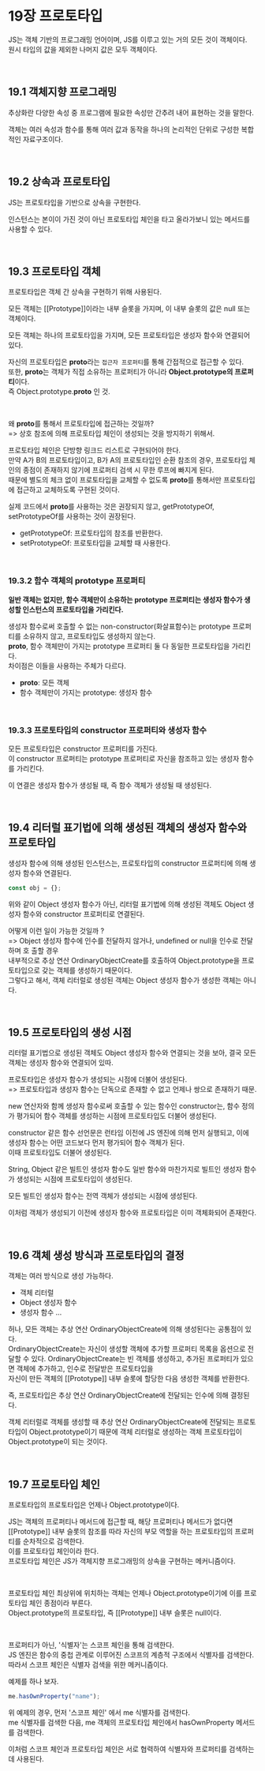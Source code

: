 # 19장 프로토타입

JS는 객체 기반의 프로그래밍 언어이며, JS를 이루고 있는 거의 모든 것이 객체이다. <br>
원시 타입의 값을 제외한 나머지 값은 모두 객체이다. <br>

<br>

## 19.1 객체지향 프로그래밍

추상화란 다양한 속성 중 프로그램에 필요한 속성만 간추려 내어 표현하는 것을 말한다. <br>

객체는 여러 속성과 함수를 통해 여러 값과 동작을 하나의 논리적인 단위로 구성한 복합적인 자료구조이다. <br>

<br>

## 19.2 상속과 프로토타입

JS는 프로토타입을 기반으로 상속을 구현한다.

인스턴스는 본이이 가진 것이 아닌 프로토타입 체인을 타고 올라가보니 있는 메서드를 사용할 수 있다.

<br>

## 19.3 프로토타입 객체

프로토타입은 객체 간 상속을 구현하기 위해 사용된다. <br>

모든 객체는 [[Prototype]]이라는 내부 슬롯을 가지며, 이 내부 슬롯의 값은 null 또는 객체이다. <br>

모든 객체는 하나의 프로토타입을 가지며, 모든 프로토타입은 생성자 함수와 연결되어 있다. <br>

자신의 프로토타입은 **proto**라는 `접근자 프로퍼티`를 통해 간접적으로 접근할 수 있다. <br>
또한, **proto**는 객체가 직접 소유하는 프로퍼티가 아니라 **Object.prototype의 프로퍼티**이다. <br>
즉 Object.prototype.**proto** 인 것.

<br>

왜 **proto**를 통해서 프로토타입에 접근하는 것일까? <br>
=> 상호 참조에 의해 프로토타입 체인이 생성되는 것을 방지하기 위해서.

프로토타입 체인은 단방향 링크드 리스트로 구현되어야 한다. <br>
만약 A가 B의 프로토타입이고, B가 A의 프로토타입인 순환 참조의 경우, 프로토타입 체인의 종점이 존재하지 않기에 프로퍼티 검색 시 무한 루프에 빠지게 된다. <br>
때문에 별도의 체크 없이 프로토타입을 교체할 수 없도록 **proto**를 통해서만 프로토타입에 접근하고 교체하도록 구현된 것이다.

실제 코드에서 **proto**를 사용하는 것은 권장되지 않고, getPrototypeOf, setPrototypeOf를 사용하는 것이 권장된다.

- getPrototypeOf: 프로토타입의 참조를 반환한다.
- setPrototypeOf: 프로토타입을 교체할 때 사용한다.

<br>

### 19.3.2 함수 객체의 prototype 프로퍼티

**일반 객체는 없지만, 함수 객체만이 소유하는 prototype 프로퍼티는 생성자 함수가 생성할 인스턴스의 프로토타입을 가리킨다.**

생성자 함수로써 호출할 수 없는 non-constructor(화살표함수)는 prototype 프로퍼티를 소유하지 않고, 프로토타입도 생성하지 않는다. <br>
**proto**, 함수 객체만이 가지는 prototype 프로퍼티 둘 다 동일한 프로토타입을 가리킨다.<br>
차이점은 이들을 사용하는 주체가 다르다.

- **proto**: 모든 객체
- 함수 객체만이 가지는 prototype: 생성자 함수

<br>

### 19.3.3 프로토타입의 constructor 프로퍼티와 생성자 함수

모든 프로토타입은 constructor 프로퍼티를 가진다. <br>
이 constructor 프로퍼티는 prototype 프로퍼티로 자신을 참조하고 있는 생성자 함수를 가리킨다. <br>

이 연결은 생성자 함수가 생성될 때, 즉 함수 객체가 생성될 때 생성된다. <br>

<br>

## 19.4 리터럴 표기법에 의해 생성된 객체의 생성자 함수와 프로토타입

생성자 함수에 의해 생성된 인스턴스는, 프로토타입의 constructor 프로퍼티에 의해 생성자 함수와 연결된다.

```js
const obj = {};
```

위와 같이 Object 생성자 함수가 아닌, 리터럴 표기법에 의해 생성된 객체도 Object 생성자 함수와 constructor 프로퍼티로 연결된다. <br>

어떻게 이런 일이 가능한 것일까 ? <br>
=> Object 생성자 함수에 인수를 전달하지 않거나, undefined or null을 인수로 전달하며 호 출할 경우 <br>
내부적으로 추상 연산 OrdinaryObjectCreate를 호출하여 Object.prototype을 프로토타입으로 갖는 객체를 생성하기 때문이다. <br>
그렇다고 해서, 객체 리터럴로 생성된 객체는 Object 생성자 함수가 생성한 객체는 아니다.

<br>

## 19.5 프로토타입의 생성 시점

리터럴 표기법으로 생성된 객체도 Object 생성자 함수와 연결되는 것을 보아, 결국 모든 객체는 생성자 함수와 연결되어 있따.

프로토타입은 생성자 함수가 생성되는 시점에 더불어 생성된다. <br>
=> 프로토타입과 생성자 함수는 단독으로 존재할 수 없고 언제나 쌍으로 존재하기 때문.

new 연산자와 함께 생성자 함수로써 호출할 수 있는 함수인 constructor는, 함수 정의가 평가되어 함수 객체를 생성하는 시점에 프로토타입도 더불어 생성된다.

constructor 같은 함수 선언문은 런타임 이전에 JS 엔진에 의해 먼저 실행되고, 이에 생성자 함수는 어떤 코드보다 먼저 평가되어 함수 객체가 된다. <br>
이때 프로토타입도 더불어 생성된다.

String, Object 같은 빌트인 생성자 함수도 일반 함수와 마찬가지로 빌트인 생성자 함수가 생성되는 시점에 프로토타입이 생성된다.

모든 빌트인 생성자 함수는 전역 객체가 생성되는 시점에 생성된다.

이처럼 객체가 생성되기 이전에 생성자 함수와 프로토타입은 이미 객체화되어 존재한다.

<br>

## 19.6 객체 생성 방식과 프로토타입의 결정

객체는 여러 방식으로 생성 가능하다.

- 객체 리터럴
- Object 생성자 함수
- 생성자 함수
  ...

허나, 모든 객체는 추상 연산 OrdinaryObjectCreate에 의해 생성된다는 공통점이 있다. <br>
OrdinaryObjectCreate는 자신이 생성할 객체에 추가할 프로퍼티 목록을 옵션으로 전달할 수 있다.
OrdinaryObjectCreate는 빈 객체를 생성하고, 추가된 프로퍼티가 있으면 객체에 추가하고, 인수로 전달받은 프로토타입을 <br>
자신이 만든 객체의 [[Prototype]] 내부 슬롯에 할당한 다음 생성한 객체를 반환한다.

즉, 프로토타입은 추상 연산 OrdinaryObjectCreate에 전달되는 인수에 의해 결정된다.

객체 리터럴로 객체를 생성할 때 추상 연산 OrdinaryObjectCreate에 전달되는 프로토타입이 Object.prototype이기 때문에 객체 리터럴로 생성하는 객체 프로토타입이 Object.prototype이 되는 것이다.

<br>

## 19.7 프로토타입 체인

프로토타입의 프로토타입은 언제나 Object.prototype이다. <br>

JS는 객체의 프로퍼티나 메서드에 접근할 때, 해당 프로퍼티나 메서드가 없다면 [[Prototype]] 내부 슬롯의 참조를 따라 자신의 부모 역할을 하는 프로토타입의 프로퍼티를 순차적으로 검색한다. <br>
이를 프로토타입 체인이라 한다. <br>
프로토타입 체인은 JS가 객체지향 프로그래밍의 상속을 구현하는 메커니즘이다.

<br>

프로토타입 체인 최상위에 위치하는 객체는 언제나 Object.prototype이기에 이를 프로토타입 체인 종점이라 부른다. <br>
Object.prototype의 프로토타입, 즉 [[Prototype]] 내부 슬롯은 null이다.

<br>

프로퍼티가 아닌, '식별자'는 스코프 체인을 통해 검색한다. <br>
JS 엔진은 함수의 중첩 관계로 이루어진 스코프의 계층적 구조에서 식별자를 검색한다. <br>
따라서 스코프 체인은 식별자 검색을 위한 메커니즘이다.

예제를 하나 보자.

```js
me.hasOwnProperty("name");
```

위 예제의 경우, 먼저 '스코프 체인' 에서 me 식별자를 검색한다. <br>
me 식별자를 검색한 다음, me 객체의 프로토타입 체인에서 hasOwnProperty 메서드를 검색한다. <br>

이처럼 스코프 체인과 프로토타입 체인은 서로 협력하여 식별자와 프로퍼티를 검색하는데 사용된다.
